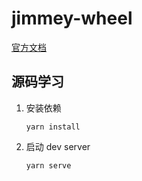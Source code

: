 # jimmey-wheel

[官方文档](https://github.com/JimmeyCheung/vue-wheels/)

## 源码学习

1. 安装依赖

   ```
   yarn install
   ```

2. 启动 dev server
   ```
   yarn serve
   ```
